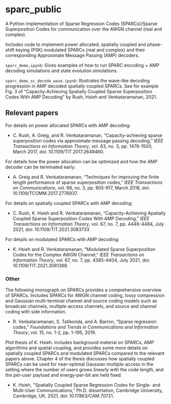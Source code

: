 # sparc_public

A Python implementation of Sparse Regression Codes (SPARCs)/Sparse Superposition Codes for communication over the AWGN channel (real and complex).

Includes code to implement power allocated, spatially coupled and phase-shift keying (PSK) modulated SPARCs (real and complex) and their corresponding Approximate Message Passing (AMP) decoders.

`sparc_demo.ipynb`: Gives examples of how to run SPARC encoding + AMP decoding simulations and state evolution simulations.

`sparc_demo_sc_decode_wave.ipynb`: Illustrates the wave-like decoding progression in AMP decoded spatially coupled SPARCs. See for example Fig. 3 of "Capacity-Achieving Spatially Coupled Sparse Superposition Codes With AMP Decoding" by Rush, Hsieh and Venkataramanan, 2021.

## Relevant papers

For details on power allocated SPARCs with AMP decoding:
* C. Rush, A. Greig, and R. Venkataramanan, “Capacity-achieving sparse superposition codes via approximate message passing decoding,” *IEEE Transactions on Information Theory*, vol. 63, no. 3, pp. 1476-1500, March 2017, doi: 10.1109/TIT.2017.2649460.

For details how the power allocation can be optimized and how the AMP decoder can be terminated early:
* A. Greig and R. Venkataramanan, “Techniques for improving the finite length performance of sparse superposition codes,” *IEEE Transactions on Communications*, vol. 66, no. 3, pp. 905-917, March 2018, doi: 10.1109/TCOMM.2017.2776937.

For details on spatially coupled SPARCs with AMP decoding:
* C. Rush, K. Hsieh and R. Venkataramanan, “Capacity-Achieving Apatially Coupled Sparse Superposition Codes With AMP Decoding,” *IEEE Transactions on Information Theory*, vol. 67, no. 7, pp. 4446-4484, July 2021, doi: 10.1109/TIT.2021.3083733

For details on modulated SPARCs with AMP decoding:
* K. Hsieh and R. Venkataramanan, "Modulated Sparse Superposition Codes for the Complex AWGN Channel," *IEEE Transactions on Information Theory*, vol. 67, no. 7, pp. 4385-4404, July 2021, doi: 10.1109/TIT.2021.3081368.

### Other

The following monograph on SPARCs provides a comprehensive overview of SPARCs. Includes SPARCs for AWGN channel coding, lossy compression and Gaussian multi-terminal channel and source coding models such as broadcast channels, multiple-access channels, and source and channel coding with side information.
* R. Venkataramanan, S. Tatikonda, and A. Barron, “Sparse regression codes,” *Foundations and Trends in Communications and Information Theory*, vol. 15, no. 1-2, pp. 1–195, 2019.

Phd thesis of K. Hsieh. Includes background material on SPARCs, AMP algorithms and spatial coupling, and provides some more details on spatially coupled SPARCs and modulated SPARCs compared to the relevant papers above. Chapter 4 of the thesis discusses how spatially coupled SPARCs can be used for near-optimal Gaussian multiple-access in the setting where the number of users grows linearly with the code length, and the per-user payload and energy-per-bit are held fixed.
* K. Hsieh, "Spatially Coupled Sparse Regression Codes for Single- and Multi-User Communications," Ph.D. dissertation, Cambridge University, Cambridge, UK, 2021, doi: 10.17863/CAM.70721.
